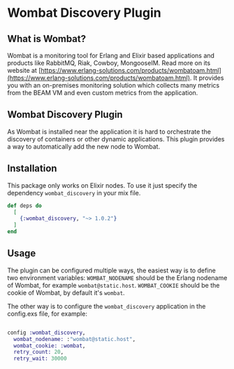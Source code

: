 # Wombat Discovery Plugin

## What is Wombat?

Wombat is a monitoring tool for Erlang and Elixir based applications and products like RabbitMQ, Riak, Cowboy, MongooseIM. Read more on its website at [https://www.erlang-solutions.com/products/wombatoam.html](https://www.erlang-solutions.com/products/wombatoam.html). It provides you with an on-premises monitoring solution which collects many metrics from the BEAM VM and even custom metrics from the application.

## Wombat Discovery Plugin

As Wombat is installed near the application it is hard to orchestrate the discovery of containers or other dynamic applications. This plugin provides a way to automatically add the new node to Wombat.

## Installation

This package only works on Elixir nodes. To use it just specify the dependency `wombat_discovery` in your mix file.

```elixir
def deps do
  [
    {:wombat_discovery, "~> 1.0.2"}
  ]
end
```

## Usage

The plugin can be configured multiple ways, the easiest way is to define two environment variables:
`WOMBAT_NODENAME` should be the Erlang nodename of Wombat, for example `wombat@static.host`.
`WOMBAT_COOKIE` should be the cookie of Wombat, by default it's `wombat`.

The other way is to configure the `wombat_discovery` application in the config.exs file, for example:

```elixir

config :wombat_discovery,
  wombat_nodename: :"wombat@static.host",
  wombat_cookie: :wombat,
  retry_count: 20,
  retry_wait: 30000

  ```
